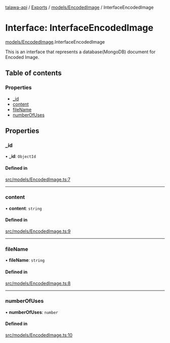 [talawa-api](../README.md) / [Exports](../modules.md) / [models/EncodedImage](../modules/models_EncodedImage.md) / InterfaceEncodedImage

# Interface: InterfaceEncodedImage

[models/EncodedImage](../modules/models_EncodedImage.md).InterfaceEncodedImage

This is an interface that represents a database(MongoDB) document for Encoded Image.

## Table of contents

### Properties

- [\_id](models_EncodedImage.InterfaceEncodedImage.md#_id)
- [content](models_EncodedImage.InterfaceEncodedImage.md#content)
- [fileName](models_EncodedImage.InterfaceEncodedImage.md#filename)
- [numberOfUses](models_EncodedImage.InterfaceEncodedImage.md#numberofuses)

## Properties

### \_id

• **\_id**: `ObjectId`

#### Defined in

[src/models/EncodedImage.ts:7](https://github.com/PalisadoesFoundation/talawa-api/blob/00da99c/src/models/EncodedImage.ts#L7)

___

### content

• **content**: `string`

#### Defined in

[src/models/EncodedImage.ts:9](https://github.com/PalisadoesFoundation/talawa-api/blob/00da99c/src/models/EncodedImage.ts#L9)

___

### fileName

• **fileName**: `string`

#### Defined in

[src/models/EncodedImage.ts:8](https://github.com/PalisadoesFoundation/talawa-api/blob/00da99c/src/models/EncodedImage.ts#L8)

___

### numberOfUses

• **numberOfUses**: `number`

#### Defined in

[src/models/EncodedImage.ts:10](https://github.com/PalisadoesFoundation/talawa-api/blob/00da99c/src/models/EncodedImage.ts#L10)
